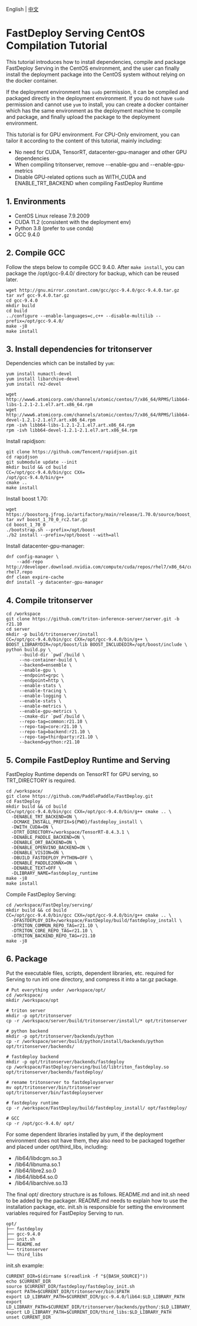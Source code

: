 English | [中文](../zh_CN/compile_without_docker_centos.md)

# FastDeploy Serving CentOS Compilation Tutorial

This tutorial introduces how to install dependencies, compile and package FastDeploy Serving in the CentOS environment, and the user can finally install the deployment package into the CentOS system without relying on the docker container.

If the deployment environment has `sudo` permission, it can be compiled and packaged directly in the deployment environment. If you do not have `sudo` permission and cannot use `yum` to install, you can create a docker container which has the same environment as the deployment machine to compile and package, and finally upload the package to the deployment environment.

This tutorial is for GPU environment. For CPU-Only enviroment, you can tailor it according to the content of this tutorial, mainly including:

- No need for CUDA, TensorRT, datacenter-gpu-manager and other GPU dependencies
- When compiling tritonserver, remove --enable-gpu and --enable-gpu-metrics
- Disable GPU-related options such as WITH_CUDA and ENABLE_TRT_BACKEND when compiling FastDeploy Runtime

## 1. Environments

* CentOS Linux release 7.9.2009
* CUDA 11.2 (consistent with the deployment env)
* Python 3.8 (prefer to use conda)
* GCC 9.4.0

## 2. Compile GCC

Follow the steps below to compile GCC 9.4.0. After `make install`, you can package the /opt/gcc-9.4.0/ directory for backup, which can be reused later.

```
wget http://gnu.mirror.constant.com/gcc/gcc-9.4.0/gcc-9.4.0.tar.gz
tar xvf gcc-9.4.0.tar.gz
cd gcc-9.4.0
mkdir build
cd build
../configure --enable-languages=c,c++ --disable-multilib --prefix=/opt/gcc-9.4.0/
make -j8
make install
```

## 3. Install dependencies for tritonserver

Dependencies which can be installed by `yum`:

```
yum install numactl-devel
yum install libarchive-devel
yum install re2-devel

wget http://www6.atomicorp.com/channels/atomic/centos/7/x86_64/RPMS/libb64-libs-1.2.1-2.1.el7.art.x86_64.rpm
wget http://www6.atomicorp.com/channels/atomic/centos/7/x86_64/RPMS/libb64-devel-1.2.1-2.1.el7.art.x86_64.rpm
rpm -ivh libb64-libs-1.2.1-2.1.el7.art.x86_64.rpm
rpm -ivh libb64-devel-1.2.1-2.1.el7.art.x86_64.rpm
```

Install rapidjson:

```
git clone https://github.com/Tencent/rapidjson.git
cd rapidjson
git submodule update --init
mkdir build && cd build
CC=/opt/gcc-9.4.0/bin/gcc CXX=
/opt/gcc-9.4.0/bin/g++
cmake ..
make install
```

Install boost 1.70:

```
wget https://boostorg.jfrog.io/artifactory/main/release/1.70.0/source/boost_1_70_0_rc2.tar.gz
tar xvf boost_1_70_0_rc2.tar.gz
cd boost_1_70_0
./bootstrap.sh --prefix=/opt/boost
./b2 install --prefix=/opt/boost --with=all
```

Install datacenter-gpu-manager:

```
dnf config-manager \
    --add-repo http://developer.download.nvidia.com/compute/cuda/repos/rhel7/x86_64/cuda-rhel7.repo
dnf clean expire-cache
dnf install -y datacenter-gpu-manager
```

## 4. Compile tritonserver

```
cd /workspace
git clone https://github.com/triton-inference-server/server.git -b r21.10
cd server
mkdir -p build/tritonserver/install
CC=/opt/gcc-9.4.0/bin/gcc CXX=/opt/gcc-9.4.0/bin/g++ \
BOOST_LIBRARYDIR=/opt/boost/lib BOOST_INCLUDEDIR=/opt/boost/include \
python build.py \
     --build-dir `pwd`/build \
     --no-container-build \
     --backend=ensemble \
     --enable-gpu \
     --endpoint=grpc \
     --endpoint=http \
     --enable-stats \
     --enable-tracing \
     --enable-logging \
     --enable-stats \
     --enable-metrics \
     --enable-gpu-metrics \
     --cmake-dir `pwd`/build \
     --repo-tag=common:r21.10 \
     --repo-tag=core:r21.10 \
     --repo-tag=backend:r21.10 \
     --repo-tag=thirdparty:r21.10 \
     --backend=python:r21.10
```

## 5. Compile FastDeploy Runtime and Serving

FastDeploy Runtime depends on TensorRT for GPU serving, so TRT_DIRECTORY is required.

```
cd /workspace/
git clone https://github.com/PaddlePaddle/FastDeploy.git
cd FastDeploy
mkdir build && cd build
CC=/opt/gcc-9.4.0/bin/gcc CXX=/opt/gcc-9.4.0/bin/g++ cmake .. \
  -DENABLE_TRT_BACKEND=ON \
  -DCMAKE_INSTALL_PREFIX=${PWD}/fastdeploy_install \
  -DWITH_CUDA=ON \
  -DTRT_DIRECTORY=/workspace/TensorRT-8.4.3.1 \
  -DENABLE_PADDLE_BACKEND=ON \
  -DENABLE_ORT_BACKEND=ON \
  -DENABLE_OPENVINO_BACKEND=ON \
  -DENABLE_VISION=ON \
  -DBUILD_FASTDEPLOY_PYTHON=OFF \
  -DENABLE_PADDLE2ONNX=ON \
  -DENABLE_TEXT=OFF \
  -DLIBRARY_NAME=fastdeploy_runtime
make -j8
make install
```

Compile FastDeploy Serving:

```
cd /workspace/FastDeploy/serving/
mkdir build && cd build
CC=/opt/gcc-9.4.0/bin/gcc CXX=/opt/gcc-9.4.0/bin/g++ cmake .. \
  -DFASTDEPLOY_DIR=/workspace/FastDeploy/build/fastdeploy_install \
  -DTRITON_COMMON_REPO_TAG=r21.10 \
  -DTRITON_CORE_REPO_TAG=r21.10 \
  -DTRITON_BACKEND_REPO_TAG=r21.10
make -j8
```

## 6. Package

Put the executable files, scripts, dependent libraries, etc. required for Serving to run inti one directory, and compress it into a tar.gz package.

```
# Put everything under /workspace/opt/
cd /workspace/
mkdir /workspace/opt

# triton server
mkdir -p opt/tritonserver
cp -r /workspace/server/build/tritonserver/install/* opt/tritonserver

# python backend
mkdir -p opt/tritonserver/backends/python
cp -r /workspace/server/build/python/install/backends/python opt/tritonserver/backends/

# fastdeploy backend
mkdir -p opt/tritonserver/backends/fastdeploy
cp /workspace/FastDeploy/serving/build/libtriton_fastdeploy.so opt/tritonserver/backends/fastdeploy/

# rename tritonserver to fastdeployserver
mv opt/tritonserver/bin/tritonserver opt/tritonserver/bin/fastdeployserver

# fastdeploy runtime
cp -r /workspace/FastDeploy/build/fastdeploy_install/ opt/fastdeploy/

# GCC
cp -r /opt/gcc-9.4.0/ opt/
```

For some dependent libraries installed by yum, if the deployment environment does not have them, they also need to be packaged together and placed under opt/third_libs, including:

* /lib64/libdcgm.so.3
* /lib64/libnuma.so.1
* /lib64/libre2.so.0
* /lib64/libb64.so.0
* /lib64/libarchive.so.13

The final opt/ directory structure is as follows. README.md and init.sh need to be added by the packager. README.md needs to explain how to use the installation package, etc. init.sh is responsible for setting the environment variables required for FastDeploy Serving to run.

```
opt/
├── fastdeploy
├── gcc-9.4.0
├── init.sh
├── README.md
└── tritonserver
└── third_libs
```

init.sh example:

```
CURRENT_DIR=$(dirname $(readlink -f "${BASH_SOURCE}"))
echo $CURRENT_DIR
source $CURRENT_DIR/fastdeploy/fastdeploy_init.sh
export PATH=$CURRENT_DIR/tritonserver/bin:$PATH
export LD_LIBRARY_PATH=$CURRENT_DIR/gcc-9.4.0/lib64:$LD_LIBRARY_PATH
export LD_LIBRARY_PATH=$CURRENT_DIR/tritonserver/backends/python/:$LD_LIBRARY_PATH
export LD_LIBRARY_PATH=$CURRENT_DIR/third_libs:$LD_LIBRARY_PATH
unset CURRENT_DIR
```
